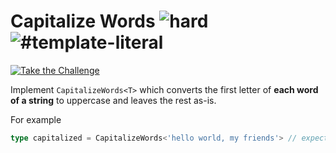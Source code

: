 <!--info-header-start--><h1>Capitalize Words <img src="https://img.shields.io/badge/-hard-de3d37" alt="hard"/> <img src="https://img.shields.io/badge/-%23template--literal-999" alt="#template-literal"/></h1><p><a href="https://tsch.js.org/112/play" target="_blank"><img src="https://img.shields.io/badge/-Take%20the%20Challenge-3178c6?logo=typescript&logoColor=white" alt="Take the Challenge"/></a>

Implement `CapitalizeWords<T>` which converts the first letter of **each word of a string** to uppercase and leaves the rest as-is.

For example

```ts
type capitalized = CapitalizeWords<'hello world, my friends'> // expected to be 'Hello World, My Friends'
```
